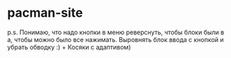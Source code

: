 # pacman-site
p.s. Понимаю, что надо кнопки в меню реверснуть, чтобы блоки были в а, чтобы можно было все нажимать. Выровнять блок ввода с кнопкой и убрать обводку :) + Косяки с адаптивом)
